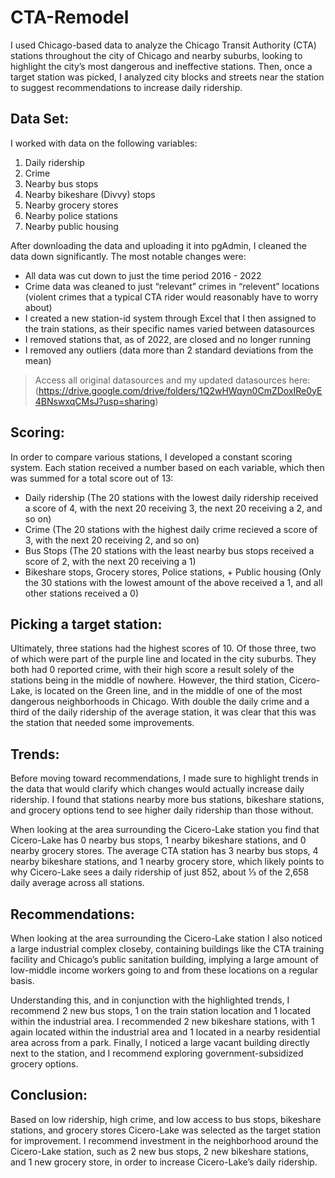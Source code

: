 # CTA-Remodel

I used Chicago-based data to analyze the Chicago Transit Authority (CTA) stations throughout the city of Chicago and nearby suburbs, looking to highlight the city’s most dangerous and ineffective stations. Then, once a target station was picked, I analyzed city blocks and streets near the station to suggest recommendations to increase daily ridership. 


## Data Set:

I worked with data on the following variables: 

1. Daily ridership
2. Crime
3. Nearby bus stops
4. Nearby bikeshare (Divvy) stops
5. Nearby grocery stores
6. Nearby police stations
7. Nearby public housing

After downloading the data and uploading it into pgAdmin, I cleaned the data down significantly. The most notable changes were: 

- All data was cut down to just the time period 2016 - 2022
- Crime data was cleaned to just “relevant” crimes in “relevent” locations (violent crimes that a typical CTA rider would reasonably have to worry about)
- I created a new station-id system through Excel that I then assigned to the train stations, as their specific names varied between datasources
- I removed stations that, as of 2022, are closed and no longer running
- I removed any outliers (data more than 2 standard deviations from the mean)

> Access all original datasources and my updated datasources here: (https://drive.google.com/drive/folders/1Q2wHWqyn0CmZDoxIRe0yE4BNswxqCMsJ?usp=sharing)



## Scoring: 

In order to compare various stations, I developed a constant scoring system. Each station received a number based on each variable, which then was summed for a total score out of 13: 
- Daily ridership (The 20 stations with the lowest daily ridership received a score of 4, with the next 20 receiving 3, the next 20 receiving a 2, and so on)
- Crime (The 20 stations with the highest daily crime recieved a score of 3, with the next 20 receiving 2, and so on)
- Bus Stops (The 20 stations with the least nearby bus stops received a score of 2, with the next 20 receiving a 1)
- Bikeshare stops, Grocery stores, Police stations, + Public housing (Only the 30 stations with the lowest amount of the above received a 1, and all other stations received a 0)



## Picking a target station: 

Ultimately, three stations had the highest scores of 10. Of those three, two of which were part of the purple line and located in the city suburbs. They both had 0 reported crime, with their high score a result solely of the stations being in the middle of nowhere. However, the third station, Cicero-Lake, is located on the Green line, and in the middle of one of the most dangerous neighborhoods in Chicago. With double the daily crime and a third of the daily ridership of the average station, it was clear that this was the station that needed some improvements.



## Trends:

Before moving toward recommendations, I made sure to highlight trends in the data that would clarify which changes would actually increase daily ridership. I found that stations nearby more bus stations, bikeshare stations, and grocery options tend to see higher daily ridership than those without.

When looking at the area surrounding the Cicero-Lake station you find that Cicero-Lake has 0 nearby bus stops, 1 nearby bikeshare stations, and 0 nearby grocery stores. The average CTA station has 3 nearby bus stops, 4 nearby bikeshare stations, and 1 nearby grocery store, which likely points to why Cicero-Lake sees a daily ridership of just 852, about ⅓ of the 2,658 daily average across all stations.



## Recommendations:

When looking at the area surrounding the Cicero-Lake station I also noticed a large industrial complex closeby, containing buildings like the CTA training facility and Chicago’s public sanitation building, implying a large amount of low-middle income workers going to and from these locations on a regular basis. 

Understanding this, and in conjunction with the highlighted trends, I recommend 2 new bus stops, 1 on the train station location and 1 located within the industrial area. I recommended 2 new bikeshare stations, with 1 again located within the industrial area and 1 located in a nearby residential area across from a park. Finally, I noticed a large vacant building directly next to the station, and I recommend exploring government-subsidized grocery options. 



## Conclusion:

Based on low ridership, high crime, and low access to bus stops, bikeshare stations, and grocery stores Cicero-Lake was selected as the target station for improvement. I recommend investment in the neighborhood around the Cicero-Lake station, such as  2 new bus stops, 2 new bikeshare stations, and 1 new grocery store, in order to  increase Cicero-Lake’s daily ridership.

